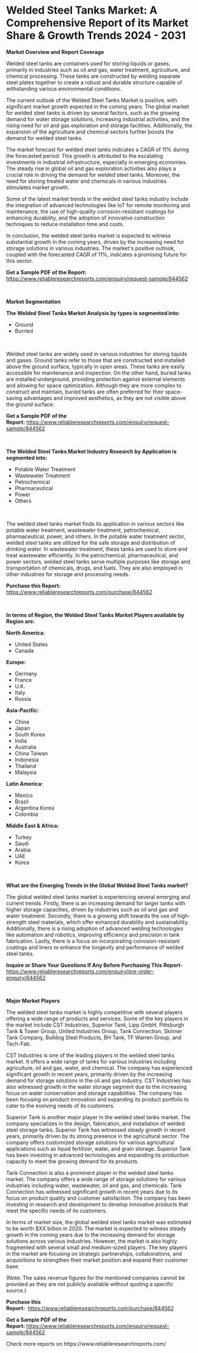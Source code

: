 <p><h1>Welded Steel Tanks Market: A Comprehensive Report of its Market Share & Growth Trends 2024 - 2031</h1></p><p><strong>Market Overview and Report Coverage</strong></p>
<p><p>Welded steel tanks are containers used for storing liquids or gases, primarily in industries such as oil and gas, water treatment, agriculture, and chemical processing. These tanks are constructed by welding separate steel plates together to create a robust and durable structure capable of withstanding various environmental conditions.</p><p>The current outlook of the Welded Steel Tanks Market is positive, with significant market growth expected in the coming years. The global market for welded steel tanks is driven by several factors, such as the growing demand for water storage solutions, increasing industrial activities, and the rising need for oil and gas exploration and storage facilities. Additionally, the expansion of the agriculture and chemical sectors further boosts the demand for welded steel tanks.</p><p>The market forecast for welded steel tanks indicates a CAGR of 11% during the forecasted period. This growth is attributed to the escalating investments in industrial infrastructure, especially in emerging economies. The steady rise in global oil and gas exploration activities also plays a crucial role in driving the demand for welded steel tanks. Moreover, the need for storing treated water and chemicals in various industries stimulates market growth.</p><p>Some of the latest market trends in the welded steel tanks industry include the integration of advanced technologies like IoT for remote monitoring and maintenance, the use of high-quality corrosion-resistant coatings for enhancing durability, and the adoption of innovative construction techniques to reduce installation time and costs.</p><p>In conclusion, the welded steel tanks market is expected to witness substantial growth in the coming years, driven by the increasing need for storage solutions in various industries. The market's positive outlook, coupled with the forecasted CAGR of 11%, indicates a promising future for this sector.</p></p>
<p><strong>Get a Sample PDF of the Report:</strong> <a href="https://www.reliableresearchreports.com/enquiry/request-sample/844562">https://www.reliableresearchreports.com/enquiry/request-sample/844562</a></p>
<p>&nbsp;</p>
<p><strong>Market Segmentation</strong></p>
<p><strong>The Welded Steel Tanks Market Analysis by types is segmented into:</strong></p>
<p><ul><li>Ground</li><li>Burried</li></ul></p>
<p>&nbsp;</p>
<p><p>Welded steel tanks are widely used in various industries for storing liquids and gases. Ground tanks refer to those that are constructed and installed above the ground surface, typically in open areas. These tanks are easily accessible for maintenance and inspection. On the other hand, buried tanks are installed underground, providing protection against external elements and allowing for space optimization. Although they are more complex to construct and maintain, buried tanks are often preferred for their space-saving advantages and improved aesthetics, as they are not visible above the ground surface.</p></p>
<p><strong>Get a Sample PDF of the Report:</strong>&nbsp;<a href="https://www.reliableresearchreports.com/enquiry/request-sample/844562">https://www.reliableresearchreports.com/enquiry/request-sample/844562</a></p>
<p>&nbsp;</p>
<p><strong>The Welded Steel Tanks Market Industry Research by Application is segmented into:</strong></p>
<p><ul><li>Potable Water Treatment</li><li>Wastewater Treatment</li><li>Petrochemical</li><li>Pharmaceutical</li><li>Power</li><li>Others</li></ul></p>
<p>&nbsp;</p>
<p><p>The welded steel tanks market finds its application in various sectors like potable water treatment, wastewater treatment, petrochemical, pharmaceutical, power, and others. In the potable water treatment sector, welded steel tanks are utilized for the safe storage and distribution of drinking water. In wastewater treatment, these tanks are used to store and treat wastewater efficiently. In the petrochemical, pharmaceutical, and power sectors, welded steel tanks serve multiple purposes like storage and transportation of chemicals, drugs, and fuels. They are also employed in other industries for storage and processing needs.</p></p>
<p><strong>Purchase this Report:</strong>&nbsp; <a href="https://www.reliableresearchreports.com/purchase/844562">https://www.reliableresearchreports.com/purchase/844562</a></p>
<p>&nbsp;</p>
<p><strong>In terms of Region, the Welded Steel Tanks Market Players available by Region are:</strong></p>
<p>
    <p> <strong> North America: </strong>
        <ul>
            <li>United States</li>
            <li>Canada</li>
        </ul>
        </p> 
    <p> <strong> Europe: </strong>
        <ul>
            <li>Germany</li>
            <li>France</li>
            <li>U.K.</li>
            <li>Italy</li>
            <li>Russia</li>
        </ul>
        </p> 
    <p> <strong> Asia-Pacific: </strong>
        <ul>
            <li>China</li>
            <li>Japan</li>
            <li>South Korea</li>
            <li>India</li>
            <li>Australia</li>
            <li>China Taiwan</li>
            <li>Indonesia</li>
            <li>Thailand</li>
            <li>Malaysia</li>
        </ul>
        </p> 
    <p> <strong> Latin America: </strong>
        <ul>
            <li>Mexico</li>
            <li>Brazil</li>
            <li>Argentina Korea</li>
            <li>Colombia</li>
        </ul>
        </p> 
    <p> <strong> Middle East & Africa: </strong>
        <ul>
            <li>Turkey</li>
            <li>Saudi</li>
            <li>Arabia</li>
            <li>UAE</li>
            <li>Korea</li>
        </ul>
    </p>
    </p>
<p>&nbsp;</p>
<p><strong>What are the Emerging Trends in the Global Welded Steel Tanks market?</strong></p>
<p><p>The global welded steel tanks market is experiencing several emerging and current trends. Firstly, there is an increasing demand for larger tanks with higher storage capacities, driven by industries such as oil and gas and water treatment. Secondly, there is a growing shift towards the use of high-strength steel materials, which offer enhanced durability and sustainability. Additionally, there is a rising adoption of advanced welding technologies like automation and robotics, improving efficiency and precision in tank fabrication. Lastly, there is a focus on incorporating corrosion-resistant coatings and liners to enhance the longevity and performance of welded steel tanks.</p></p>
<p><strong>Inquire or Share Your Questions If Any Before Purchasing This Report</strong>- <a href="https://www.reliableresearchreports.com/enquiry/pre-order-enquiry/844562">https://www.reliableresearchreports.com/enquiry/pre-order-enquiry/844562</a></p>
<p>&nbsp;</p>
<p><strong>Major Market Players</strong></p>
<p><p>The welded steel tanks market is highly competitive with several players offering a wide range of products and services. Some of the key players in the market include CST Industries, Superior Tank, Lipp GmbH, Pittsburgh Tank & Tower Group, United Industries Group, Tank Connection, Skinner Tank Company, Bulldog Steel Products, BH Tank, TF Warren Group, and Tech-Fab.</p><p>CST Industries is one of the leading players in the welded steel tanks market. It offers a wide range of tanks for various industries including agriculture, oil and gas, water, and chemical. The company has experienced significant growth in recent years, primarily driven by the increasing demand for storage solutions in the oil and gas industry. CST Industries has also witnessed growth in the water storage segment due to the increasing focus on water conservation and storage capabilities. The company has been focusing on product innovation and expanding its product portfolio to cater to the evolving needs of its customers.</p><p>Superior Tank is another major player in the welded steel tanks market. The company specializes in the design, fabrication, and installation of welded steel storage tanks. Superior Tank has witnessed steady growth in recent years, primarily driven by its strong presence in the agricultural sector. The company offers customized storage solutions for various agricultural applications such as liquid fertilizer, water, and grain storage. Superior Tank has been investing in advanced technologies and expanding its production capacity to meet the growing demand for its products.</p><p>Tank Connection is also a prominent player in the welded steel tanks market. The company offers a wide range of storage solutions for various industries including water, wastewater, oil and gas, and chemicals. Tank Connection has witnessed significant growth in recent years due to its focus on product quality and customer satisfaction. The company has been investing in research and development to develop innovative products that meet the specific needs of its customers.</p><p>In terms of market size, the global welded steel tanks market was estimated to be worth $XX billion in 2020. The market is expected to witness steady growth in the coming years due to the increasing demand for storage solutions across various industries. However, the market is also highly fragmented with several small and medium-sized players. The key players in the market are focusing on strategic partnerships, collaborations, and acquisitions to strengthen their market position and expand their customer base.</p><p>(Note: The sales revenue figures for the mentioned companies cannot be provided as they are not publicly available without quoting a specific source.)</p></p>
<p><strong>Purchase this Report:</strong>&nbsp;&nbsp;<a href="https://www.reliableresearchreports.com/purchase/844562">https://www.reliableresearchreports.com/purchase/844562</a></p>
<p></p>
<p><strong>Get a Sample PDF of the Report:</strong>&nbsp;<a href="https://www.reliableresearchreports.com/enquiry/request-sample/844562">https://www.reliableresearchreports.com/enquiry/request-sample/844562</a></p>
<p>Check more reports on https://www.reliableresearchreports.com/</p>
